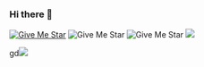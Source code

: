 ### Hi there 👋

[![Give Me Star](https://img.shields.io/badge/github-white)](https://github.com/kkh725) ![Give Me Star](https://img.shields.io/badge/kkhyungyung0@naver.com-red) ![Give Me Star](https://img.shields.io/badge/kkhyungyung0@gmail.com-red)
<img src="https://img.shields.io/badge/Android-3DDC84?style=flat-square&logo=Android&logoColor=white"/>


gd<img src="https://img.shields.io/badge/Android-3DDC84?style=flat-square&logo=Android&logoColor=white"/>




<!--
**kkh725/kkh725** is a ✨ _special_ ✨ repository because its `README.md` (this file) appears on your GitHub profile.

Here are some ideas to get you started:

- 🔭 I’m currently working on ...
- 🌱 I’m currently learning ...
- 👯 I’m looking to collaborate on ...
- 🤔 I’m looking for help with ...
- 💬 Ask me about ...
- 📫 How to reach me: ...
- 😄 Pronouns: ...
- ⚡ Fun fact: ...
-->
